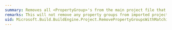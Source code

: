 ```yaml
---
summary: Removes all <PropertyGroup>'s from the main project file that have a specific "Condition."
remarks: This will not remove any property groups from imported project files.
uid: Microsoft.Build.BuildEngine.Project.RemovePropertyGroupsWithMatchingCondition*
---
```

